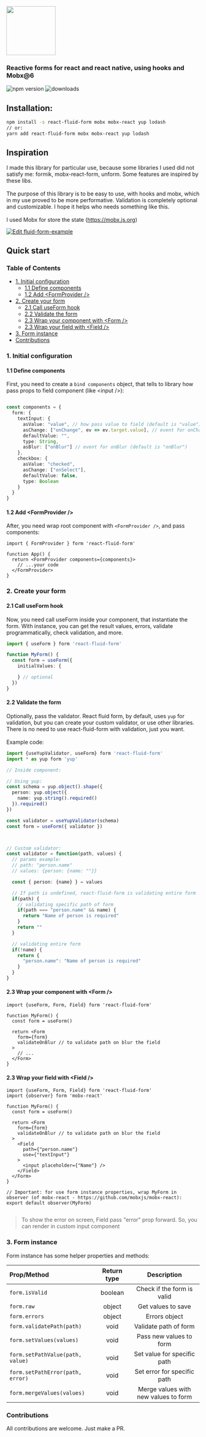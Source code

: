 
<img 
     src="./logo.png" 
     height="128px"
/>

### Reactive forms for react and react native, using hooks and Mobx@6

![npm version](https://img.shields.io/npm/v/react-fluid-form) ![downloads](https://img.shields.io/npm/dt/react-fluid-form)

## Installation:

```bash
npm install -s react-fluid-form mobx mobx-react yup lodash
// or:
yarn add react-fluid-form mobx mobx-react yup lodash
```

## Inspiration

I made this library for particular use, because some libraries I used did not satisfy me: formik, mobx-react-form, unform. Some features are inspired by these libs.
\
\
The purpose of this library is to be easy to use, with hooks and mobx, which in my use proved to be more performative. Validation is completely optional and customizable. I hope it helps who needs something like this.
\
\
I used Mobx for store the state (https://mobx.js.org)


[![Edit fluid-form-example](https://codesandbox.io/static/img/play-codesandbox.svg)](https://codesandbox.io/s/fluid-form-example-ksbq0?fontsize=14&hidenavigation=1&theme=dark)

## Quick start

### Table of Contents

- [1. Initial configuration](#1-initial-configuration)
  - [1.1 Define components](#11-define-components)
  - [1.2 Add \<FormProvider />](#12-add-formprovider-)
- [2. Create your form](#2-create-your-form)
  - [2.1 Call useForm hook](#21-call-useform-hook)
  - [2.2 Validate the form](#22-validate-the-form)
  - [2.3 Wrap your component with \<Form />](#23-wrap-your-component-with-form-)
  - [2.3 Wrap your field with \<Field />](#23-wrap-your-field-with-field-)
- [3. Form instance](#3-form-instance)
- [Contributions](#contributions)


### 1. Initial configuration
#### 1.1 Define components

First, you need to create a `bind components` object, that tells to library how pass props to field component (like \<input />):

```typescript

const components = {
  form: {
    textInput: {
      asValue: "value", // how pass value to field (default is "value")
      asChange: ["onChange", ev => ev.target.value], // event for onChange (default is "onChange")
      defaultValue: "", 
      type: String,
      asBlur: ["onBlur"] // event for onBlur (default is "onBlur")
    },
    checkbox: {
      asValue: "checked",
      asChange: ["onSelect"],
      defaultValue: false,
      type: Boolean
    }
  }
}

```

#### 1.2 Add \<FormProvider />


After, you need wrap root component with `<FormProvider />`, and pass components:

```tsx
import { FormProvider } form 'react-fluid-form'

function App() {
  return <FormProvider components={components}>
    // ...your code
  </FormProvider>
}

```


### 2. Create your form

#### 2.1 Call useForm hook 

Now, you need call useForm inside your component, that instantiate the form. 
With instance, you can get the result values, errors, validate programmatically, check validation, and more.


```typescript
import { useForm } form 'react-fluid-form'

function MyForm() {
  const form = useForm({
    initialValues: {

    } // optional
  })
}

```

#### 2.2 Validate the form

Optionally, pass the validator. React fluid form, by default, uses `yup` for validation, but you can create your custom validator, or use other libraries. There is no need to use react-fluid-form with validation, just you want.
\
\
Example code:

```typescript
import {useYupValidator, useForm} form 'react-fluid-form'
import * as yup form 'yup'

// Inside component:

// Using yup:
const schema = yup.object().shape({
  person: yup.object({
    name: yup.string().required()
  }).required()
})

const validator = useYupValidator(schema)
const form = useForm({ validator })



// Custom validator:
const validator = function(path, values) {
  // params example: 
  // path: "person.name"
  // values: {person: {name: ""}}

  const { person: {name} } = values

  // If path is undefined, react-fluid-form is validating entire form
  if(path) {
    // validating specific path of form
    if(path === "person.name" && name) { 
      return "Name of person is required"
    }
    return ""
  } 

  // validating entire form
  if(!name) {
    return {
      "person.name": "Name of person is required"
    }
  }
}

```


#### 2.3 Wrap your component with \<Form />

```tsx
import {useForm, Form, Field} form 'react-fluid-form'

function MyForm() {
  const form = useForm()
  
  return <Form
    form={form}
    validateOnBlur // to validate path on blur the field
  >
    // ...
  </Form>
}

```

#### 2.3 Wrap your field with \<Field />


```tsx
import {useForm, Form, Field} form 'react-fluid-form'
import {observer} form 'mobx-react'

function MyForm() {
  const form = useForm()
  
  return <Form
    form={form}
    validateOnBlur // to validate path on blur the field
  >
    <Field
      path={"person.name"}
      use={"textInput"}
    >
      <input placeholder={"Name"} />
    </Field>
  </Form>
}

// Important: for use form instance properties, wrap MyForm in observer (of mobx-react - https://github.com/mobxjs/mobx-react):
export default observer(MyForm)


```

> To show the error on screen, Field pass "error" prop forward. So, you can render in custom input component


### 3. Form instance

Form instance has some helper properties and methods:

| Prop/Method                      | Return type |             Description              |
| :------------------------------- | :---------: | :----------------------------------: |
| `form.isValid`                   |   boolean   |      Check if the form is valid      |
| `form.raw`                       |   object    |          Get values to save          |
| `form.errors`                    |   object    |            Errors object             |
| `form.validatePath(path)`        |    void     |        Validate path of form         |
| `form.setValues(values)`         |    void     |       Pass new values to form        |
| `form.setPathValue(path, value)` |    void     |     Set value for specific path      |
| `form.setPathError(path, error)` |    void     |     Set error for specific path      |
| `form.mergeValues(values)`       |    void     | Merge values with new values to form |

### Contributions

All contributions are welcome. Just make a PR.

